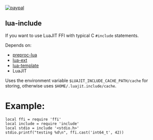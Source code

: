 [![paypal](https://www.paypalobjects.com/en_US/i/btn/btn_donateCC_LG.gif)](https://www.paypal.com/cgi-bin/webscr?cmd=_s-xclick&hosted_button_id=KYWUWS86GSFGL)

## lua-include

If you want to use LuaJIT FFI with typical C `#include` statements.

Depends on:
- [preproc-lua](https://github.com/thenumbernine/preproc-lua)
- [lua-ext](https://github.com/thenumbernine/lua-ext)
- [lua-template](https://github.com/thenumbernine/lua-template)
- LuaJIT

Uses the environment variable `$LUAJIT_INCLUDE_CACHE_PATH/cache` for storing, otherwise uses `$HOME/.luajit.include/cache`.

# Example:
```
local ffi = require 'ffi'
local include = require 'include'
local stdio = include '<stdio.h>'
stdio.printf("testing %d\n", ffi.cast('int64_t', 42))
```

